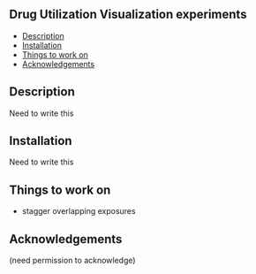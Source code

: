 

## Drug Utilization Visualization experiments ##

- [Description](#description)
- [Installation](#installation)
- [Things to work on](#things-to-work-on)
- [Acknowledgements](#acknowledgements)

## Description

Need to write this

## Installation

Need to write this

## Things to work on

- stagger overlapping exposures

## Acknowledgements

(need permission to acknowledge)
